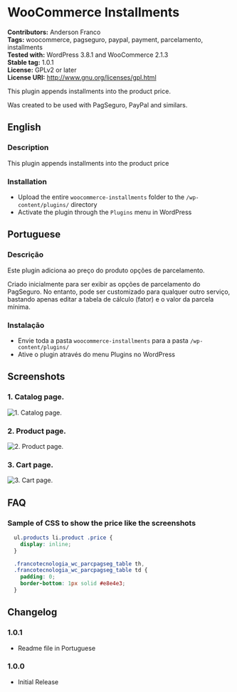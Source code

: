 # WooCommerce Installments #
**Contributors:** Anderson Franco  
**Tags:** woocommerce, pagseguro, paypal, payment, parcelamento, installments  
**Tested with:** WordPress 3.8.1 and WooCommerce 2.1.3  
**Stable tag:** 1.0.1  
**License:** GPLv2 or later  
**License URI:** http://www.gnu.org/licenses/gpl.html  

This plugin appends installments into the product price.

Was created to be used with PagSeguro, PayPal and similars.

## English ##

### Description ###

This plugin appends installments into the product price

### Installation ###

* Upload the entire `woocommerce-installments` folder to the `/wp-content/plugins/` directory
* Activate the plugin through the `Plugins` menu in WordPress

## Portuguese ##

### Descri&ccedil;&atilde;o ###

Este plugin adiciona ao preço do produto opções de parcelamento.

Criado inicialmente para ser exibir as opções de parcelamento do PagSeguro. No entanto, pode ser customizado para qualquer outro serviço, bastando apenas editar a tabela de cálculo (fator) e o valor da parcela mínima.

### Instala&ccedil;&atilde;o ###

* Envie toda a pasta `woocommerce-installments` para a pasta `/wp-content/plugins/`
* Ative o plugin através do menu Plugins no WordPress

## Screenshots ##

### 1. Catalog page. ###
![1. Catalog page.](http://andersonfranco.github.io/images/woocommerce-installments/catalog.png)

### 2. Product page. ###
![2. Product page.](http://andersonfranco.github.io/images/woocommerce-installments/product.png)

### 3. Cart page. ###
![3. Cart page.](http://andersonfranco.github.io/images/woocommerce-installments/cart.png)

## FAQ ##

### Sample of CSS to show the price like the screenshots ###

```css
  ul.products li.product .price {  
    display: inline;  
  }  

  .francotecnologia_wc_parcpagseg_table th,  
  .francotecnologia_wc_parcpagseg_table td {  
    padding: 0;  
    border-bottom: 1px solid #e8e4e3;  
  }  
```

## Changelog ##

### 1.0.1 ###

* Readme file in Portuguese

### 1.0.0 ###

* Initial Release
